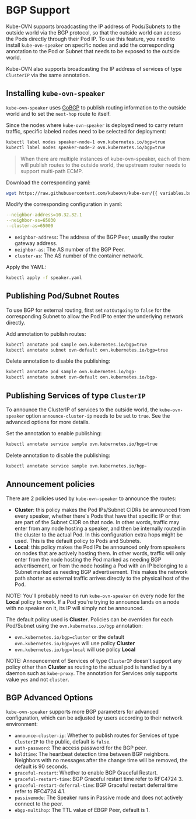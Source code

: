 # BGP Support

Kube-OVN supports broadcasting the IP address of Pods/Subnets to the outside world via the BGP protocol,
so that the outside world can access the Pods directly through their Pod IP.
To use this feature, you need to install `kube-ovn-speaker` on specific nodes and
add the corresponding annotation to the Pod or Subnet that needs to be exposed to the outside world.

Kube-OVN also supports broadcasting the IP address of services of type `ClusterIP` via the same annotation.

## Installing `kube-ovn-speaker`

`kube-ovn-speaker` uses [GoBGP](https://osrg.github.io/gobgp/) to publish routing information to the outside world and to
set the `next-hop` route to itself.

Since the nodes where `kube-ovn-speaker` is deployed need to carry return traffic, specific labeled nodes need to be selected for deployment:

```bash
kubectl label nodes speaker-node-1 ovn.kubernetes.io/bgp=true
kubectl label nodes speaker-node-2 ovn.kubernetes.io/bgp=true
```

> When there are multiple instances of kube-ovn-speaker,
> each of them will publish routes to the outside world, the upstream router needs to support multi-path ECMP.

Download the corresponding yaml:

```bash
wget https://raw.githubusercontent.com/kubeovn/kube-ovn/{{ variables.branch }}/yamls/speaker.yaml
```

Modify the corresponding configuration in yaml:

```yaml
--neighbor-address=10.32.32.1
--neighbor-as=65030
--cluster-as=65000
```

- `neighbor-address`: The address of the BGP Peer, usually the router gateway address.
- `neighbor-as`: The AS number of the BGP Peer.
- `cluster-as`: The AS number of the container network.

Apply the YAML:

```bash
kubectl apply -f speaker.yaml
```

## Publishing Pod/Subnet Routes

To use BGP for external routing, first set `natOutgoing` to `false` for the corresponding Subnet to allow the Pod IP to enter the underlying network directly.

Add annotation to publish routes:

```bash
kubectl annotate pod sample ovn.kubernetes.io/bgp=true
kubectl annotate subnet ovn-default ovn.kubernetes.io/bgp=true
```

Delete annotation to disable the publishing:

```bash
kubectl annotate pod sample ovn.kubernetes.io/bgp-
kubectl annotate subnet ovn-default ovn.kubernetes.io/bgp-
```

## Publishing Services of type `ClusterIP`

To announce the ClusterIP of services to the outside world, the `kube-ovn-speaker` option `announce-cluster-ip` needs to be set to `true`.
See the advanced options for more details.

Set the annotation to enable publishing:

```bash
kubectl annotate service sample ovn.kubernetes.io/bgp=true
```

Delete annotation to disable the publishing:

```bash
kubectl annotate service sample ovn.kubernetes.io/bgp-
```

## Announcement policies

There are 2 policies used by `kube-ovn-speaker` to announce the routes:

- **Cluster**: this policy makes the Pod IPs/Subnet CIDRs be announced from every speaker, whether there's Pods
that have that specific IP or that are part of the Subnet CIDR on that node. In other words, traffic may enter from
any node hosting a speaker, and then be internally routed in the cluster to the actual Pod. In this configuration
extra hops might be used. This is the default policy to Pods and Subnets.
- **Local**: this policy makes the Pod IPs be announced only from speakers on nodes that are actively hosting
them. In other words, traffic will only enter from the node hosting the Pod marked as needing BGP advertisement,
or from the node hosting a Pod with an IP belonging to a Subnet marked as needing BGP advertisement.
This makes the network path shorter as external traffic arrives directly to the physical host of the Pod.

NOTE: You'll probably need to run `kube-ovn-speaker` on every node for the **Local** policy to work.
If a Pod you're trying to announce lands on a node with no speaker on it, its IP will simply not be announced.

The default policy used is **Cluster**. Policies can be overriden for each Pod/Subnet using the `ovn.kubernetes.io/bgp` annotation:

- `ovn.kubernetes.io/bgp=cluster` or the default `ovn.kubernetes.io/bgp=yes` will use policy **Cluster**
- `ovn.kubernetes.io/bgp=local` will use policy **Local**

NOTE: Announcement of Services of type `ClusterIP` doesn't support any policy other than **Cluster** as routing to the actual pod
is handled by a daemon such as `kube-proxy`. The annotation for Services only supports value `yes` and not `cluster`.

## BGP Advanced Options

`kube-ovn-speaker` supports more BGP parameters for advanced configuration, which can be adjusted by users according to their network environment:

- `announce-cluster-ip`: Whether to publish routes for Services of type `ClusterIP` to the public, default is `false`.
- `auth-password`: The access password for the BGP peer.
- `holdtime`: The heartbeat detection time between BGP neighbors. Neighbors with no messages after the change time will be removed, the default is 90 seconds.
- `graceful-restart`: Whether to enable BGP Graceful Restart.
- `graceful-restart-time`: BGP Graceful restart time refer to RFC4724 3.
- `graceful-restart-deferral-time`: BGP Graceful restart deferral time refer to RFC4724 4.1.
- `passivemode`: The Speaker runs in Passive mode and does not actively connect to the peer.
- `ebgp-multihop`: The TTL value of EBGP Peer, default is 1.
